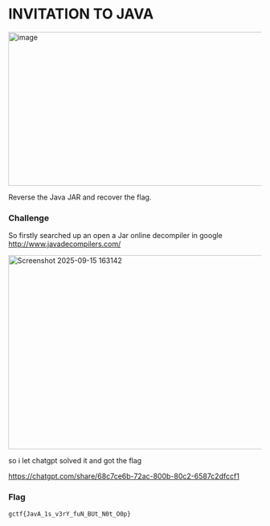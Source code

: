 # INVITATION TO JAVA
<img width="789" height="306" alt="image" src="https://github.com/user-attachments/assets/e78a8765-2972-4f79-94c7-5989120b2b99" />

Reverse the Java JAR and recover the flag.

### Challenge 

So firstly searched up an open a Jar online decompiler in google http://www.javadecompilers.com/

<img width="692" height="386" alt="Screenshot 2025-09-15 163142" src="https://github.com/user-attachments/assets/95274d4b-3340-4a53-a413-50e1e3a90489" />


so i let chatgpt solved it and got the flag 

https://chatgpt.com/share/68c7ce6b-72ac-800b-80c2-6587c2dfccf1

### Flag
```
gctf{JavA_1s_v3rY_fuN_BUt_N0t_O0p}
```

